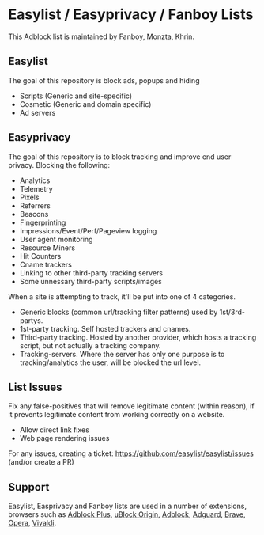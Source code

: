 # Easylist / Easyprivacy / Fanboy Lists

This Adblock list is maintained by Fanboy, Monzta, Khrin.

## Easylist

The goal of this repository is block ads, popups and hiding 
 - Scripts (Generic and site-specific)
 - Cosmetic (Generic and domain specific)
 - Ad servers

## Easyprivacy

The goal of this repository is to block tracking and improve end user privacy. Blocking the following:
 - Analytics
 - Telemetry
 - Pixels
 - Referrers
 - Beacons
 - Fingerprinting
 - Impressions/Event/Perf/Pageview logging
 - User agent monitoring
 - Resource Miners
 - Hit Counters
 - Cname trackers
 - Linking to other third-party tracking servers
 - Some unnessary third-party scripts/images
 
When a site is attempting to track, it'll be put into one of 4 categories.
 - Generic blocks (common url/tracking filter patterns) used by 1st/3rd-partys.
 - 1st-party tracking. Self hosted trackers and cnames.
 - Third-party tracking. Hosted by another provider, which hosts a tracking script, but not actually a tracking company.
 - Tracking-servers. Where the server has only one purpose is to tracking/analytics the user, will be blocked the url level.

## List Issues

Fix any false-positives that will remove legitimate content (within reason), if it prevents legitimate content from working correctly on a website.
 - Allow direct link fixes
 - Web page rendering issues

For any issues, creating a ticket: https://github.com/easylist/easylist/issues (and/or create a PR)

## Support
Easylist, Easprivacy and Fanboy lists are used in a number of extensions, browsers such as [Adblock Plus](https://adblockplus.org/), [uBlock Origin](https://github.com/gorhill/uBlock), [Adblock](https://getadblock.com/), [Adguard](https://adguard.com/), [Brave](https://brave.com/), [Opera](https://www.opera.com/), [Vivaldi](https://vivaldi.com/).

